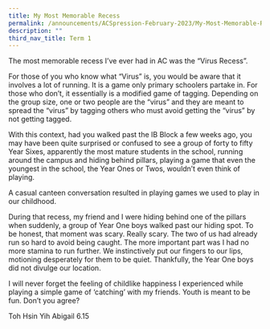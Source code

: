 ```yaml
---
title: My Most Memorable Recess
permalink: /announcements/ACSpression-February-2023/My-Most-Memorable-Recess/
description: ""
third_nav_title: Term 1
---
```

The most memorable recess I’ve ever had in AC was the “Virus Recess”.

For those of you who know what “Virus” is, you would be aware that it involves a lot of running. It is a game only primary schoolers partake in. For those who don’t, it essentially is a modified game of tagging. Depending on the group size, one or two people are the “virus” and they are meant to spread the “virus” by tagging others who must avoid getting the “virus” by not getting tagged.

With this context, had you walked past the IB Block a few weeks ago, you may have been quite surprised or confused to see a group of forty to fifty Year Sixes, apparently the most mature students in the school, running around the campus and hiding behind pillars, playing a game that even the youngest in the school, the Year Ones or Twos, wouldn’t even think of playing.

A casual canteen conversation resulted in playing games we used to play in our childhood.

During that recess, my friend and I were hiding behind one of the pillars when suddenly, a group of Year One boys walked past our hiding spot. To be honest, that moment was scary. Really scary. The two of us had already run so hard to avoid being caught. The more important part was I had no more stamina to run further. We instinctively put our fingers to our lips, motioning desperately for them to be quiet. Thankfully, the Year One boys did not divulge our location.

I will never forget the feeling of childlike happiness I experienced while playing a simple game of ‘catching’ with my friends. Youth is meant to be fun. Don’t you agree?

Toh Hsin Yih Abigail 6.15